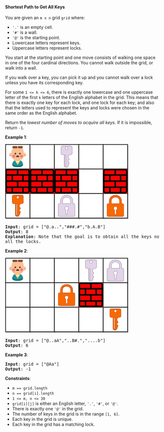 #### Shortest Path to Get All Keys

You are given an `m x n` grid `grid` where:

- `'.'` is an empty cell.
- `'#'` is a wall.
- `'@'` is the starting point.
- Lowercase letters represent keys.
- Uppercase letters represent locks.

You start at the starting point and one move consists of walking one space in
one of the four cardinal directions. You cannot walk outside the grid, or walk
into a wall.

If you walk over a key, you can pick it up and you cannot walk over a lock
unless you have its corresponding key.

For some `1 <= k <= 6`, there is exactly one lowercase and one uppercase letter
of the first `k` letters of the English alphabet in the grid. This means that
there is exactly one key for each lock, and one lock for each key; and also
that the letters used to represent the keys and locks were chosen in the same
order as the English alphabet.

Return the _lowest number of moves to acquire all keys_. If it is impossible,
return `-1`.

**Example 1**:

![](example_1.jpg)

<pre><b>Input</b>: grid = ["@.a..","###.#","b.A.B"]
<b>Output</b>: 8
<b>Explanation</b>: Note that the goal is to obtain all the keys not to open
all the locks.
</pre>

**Example 2**:

![](example_2.jpg)

<pre><b>Input</b>: grid = ["@..aA","..B#.","....b"]
<b>Output</b>: 6
</pre>

**Example 3**:

<pre><b>Input</b>: grid = ["@Aa"]
<b>Output</b>: -1
</pre>

**Constraints**:

- `m == grid.length`
- `n == grid[i].length`
- `1 <= m, n <= 30`
- `grid[i][j]` is either an English letter, `'.'`, `'#'`, or `'@'`.
- There is exactly one `'@'` in the grid.
- The number of keys in the grid is in the range `[1, 6]`.
- Each key in the grid is unique.
- Each key in the grid has a matching lock.
